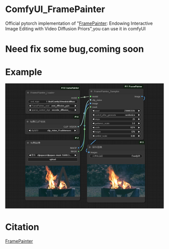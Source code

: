# ComfyUI_FramePainter
Official pytorch implementation of "[FramePainter](https://github.com/YBYBZhang/FramePainter): Endowing Interactive Image Editing with Video Diffusion Priors",you can use it in comfyUI

# Need fix some bug,coming soon

# Example
![](https://github.com/smthemex/ComfyUI_FramePainter/blob/main/example.png)

# Citation
[FramePainter](https://github.com/YBYBZhang/FramePainter)
```
```
